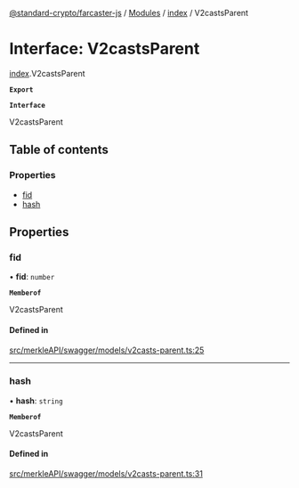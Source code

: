 [@standard-crypto/farcaster-js](../README.md) / [Modules](../modules.md) / [index](../modules/index.md) / V2castsParent

# Interface: V2castsParent

[index](../modules/index.md).V2castsParent

**`Export`**

**`Interface`**

V2castsParent

## Table of contents

### Properties

- [fid](index.V2castsParent.md#fid)
- [hash](index.V2castsParent.md#hash)

## Properties

### fid

• **fid**: `number`

**`Memberof`**

V2castsParent

#### Defined in

[src/merkleAPI/swagger/models/v2casts-parent.ts:25](https://github.com/standard-crypto/farcaster-js/blob/main/src/merkleAPI/swagger/models/v2casts-parent.ts#L25)

___

### hash

• **hash**: `string`

**`Memberof`**

V2castsParent

#### Defined in

[src/merkleAPI/swagger/models/v2casts-parent.ts:31](https://github.com/standard-crypto/farcaster-js/blob/main/src/merkleAPI/swagger/models/v2casts-parent.ts#L31)
